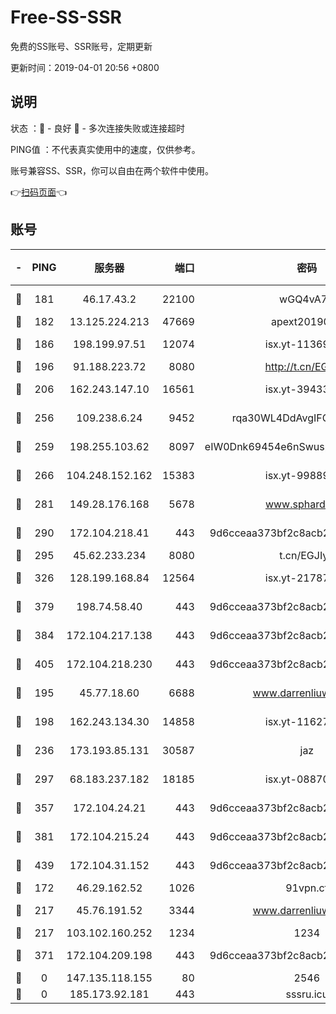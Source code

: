 # Free-SS-SSR

免费的SS账号、SSR账号，定期更新

更新时间：2019-04-01 20:56 +0800

## 说明

状态     ：🙂 - 良好 🙁 - 多次连接失败或连接超时

PING值   ：不代表真实使用中的速度，仅供参考。

账号兼容SS、SSR，你可以自由在两个软件中使用。

👉[扫码页面](https://liesauer.github.io/Free-SS-SSR/)👈

## 账号

|-|PING|服务器|端口|密码|加密方式|区域|
|:----:|:----:|:-----:|-----:|:----:|:----:|:----:|
|🙂|181|46.17.43.2|22100|wGQ4vA7D|aes-256-gcm|RU|
|🙂|182|13.125.224.213|47669|apext2019001|chacha20|KR|
|🙂|186|198.199.97.51|12074|isx.yt-11369443|aes-256-cfb|US|
|🙂|196|91.188.223.72|8080|http://t.cn/EGJIyrl|rc4-md5|RU|
|🙂|206|162.243.147.10|16561|isx.yt-39433052|aes-256-cfb|US|
|🙂|256|109.238.6.24|9452|rqa30WL4DdAvgIFG6Fs3znzTa|aes-256-cfb|FR|
|🙂|259|198.255.103.62|8097|eIW0Dnk69454e6nSwuspv9DmS201tQ0D|aes-256-cfb|US|
|🙂|266|104.248.152.162|15383|isx.yt-99889610|aes-256-cfb|SG|
|🙂|281|149.28.176.168|5678|www.sphard.com|aes-256-cfb|SG|
|🙂|290|172.104.218.41|443|9d6cceaa373bf2c8acb22e60b6a58be6|aes-256-cfb|US|
|🙂|295|45.62.233.234|8080|t.cn/EGJIyrl|rc4-md5|CA|
|🙂|326|128.199.168.84|12564|isx.yt-21787418|aes-256-cfb|SG|
|🙂|379|198.74.58.40|443|9d6cceaa373bf2c8acb22e60b6a58be6|aes-256-cfb|US|
|🙂|384|172.104.217.138|443|9d6cceaa373bf2c8acb22e60b6a58be6|aes-256-cfb|US|
|🙂|405|172.104.218.230|443|9d6cceaa373bf2c8acb22e60b6a58be6|aes-256-cfb|US|
|🙂|195|45.77.18.60|6688|www.darrenliuwei.com|aes-256-cfb|JP|
|🙂|198|162.243.134.30|14858|isx.yt-11627197|aes-256-cfb|US|
|🙂|236|173.193.85.131|30587|jaz|aes-256-cfb|US|
|🙂|297|68.183.237.182|18185|isx.yt-08870864|aes-256-cfb|SG|
|🙂|357|172.104.24.21|443|9d6cceaa373bf2c8acb22e60b6a58be6|aes-256-cfb|US|
|🙂|381|172.104.215.24|443|9d6cceaa373bf2c8acb22e60b6a58be6|aes-256-cfb|US|
|🙂|439|172.104.31.152|443|9d6cceaa373bf2c8acb22e60b6a58be6|aes-256-cfb|US|
|🙁|172|46.29.162.52|1026|91vpn.cf|rc4-md5|RU|
|🙁|217|45.76.191.52|3344|www.darrenliuwei.com|aes-256-cfb|AU|
|🙁|217|103.102.160.252|1234|1234|rc4-md5|JP|
|🙁|371|172.104.209.198|443|9d6cceaa373bf2c8acb22e60b6a58be6|aes-256-cfb|US|
|🙁|0|147.135.118.155|80|2546|chacha20|US|
|🙁|0|185.173.92.181|443|sssru.icu|rc4-md5|RU|
